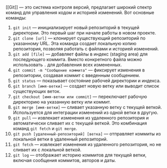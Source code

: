[[Git]] — это система контроля версий, предлагает широкий спектр команд для управления кодом и историей изменений. Вот основные команды:

1. `git init` — инициализирует новый репозиторий в текущей директории. Это первый шаг при начале работы в новом проекте.
2. `git clone [url]` — клонирует существующий репозиторий по указанному URL. Эта команда создает локальную копию репозитория, позволяя работать с файлами и историей изменений.
3. `git add [file]` — добавляет файлы в индекс (staging area) для последующего коммита. Вместо конкретного файла можно использовать `.` для добавления всех измененных.
4. `git commit -m "Сообщение коммита"` — фиксирует изменения в репозитории, создавая коммит с введенным сообщением.
5. `git status` — показывает состояние рабочей директории и индекса.
6. `git branch [имя-ветки]` — создает новую ветку или выводит список существующих веток.
7. `git checkout [имя-ветки или commit]` — переключает рабочую директорию на указанную ветку или коммит.
8. `git merge [имя-ветки]` — сливает указанную ветку с текущей веткой. Используется для интеграции изменений из одной ветки в другую.
9. `git pull` — извлекает изменения из удаленного репозитория и автоматически сливает их с текущей веткой. Это комбинация команд `git fetch` и `git merge`.
10. `git push [удаленный-репозиторий] [ветка]` — отправляет коммиты из локальной ветки в удаленный репозиторий.
11. `git fetch` — извлекает изменения из удаленного репозитория, но не сливает их с локальной веткой.
12. `git log` — отображает историю коммитов для текущей ветки, включая сообщения коммитов, авторов и даты.